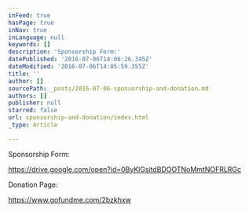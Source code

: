```yaml
---
inFeed: true
hasPage: true
inNav: true
inLanguage: null
keywords: []
description: 'Sponsorship Form:'
datePublished: '2016-07-06T14:06:26.345Z'
dateModified: '2016-07-06T14:05:59.355Z'
title: ''
author: []
sourcePath: _posts/2016-07-06-sponsorship-and-donation.md
authors: []
publisher: null
starred: false
url: sponsorship-and-donation/index.html
_type: Article

---
```

Sponsorship Form:

https://drive.google.com/open?id=0ByKlGsitdBDOOTNoMmtNOFRLRGc

Donation Page:

https://www.gofundme.com/2bzkhxw